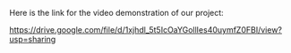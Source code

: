 Here is the link for the video demonstration of our project:

https://drive.google.com/file/d/1xjhdl_5t5IcOaYGollIes40uymfZ0FBI/view?usp=sharing 


